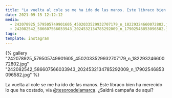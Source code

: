 ```yaml
---
title: "La vuelta al cole se me ha ido de las manos. Este libraco bien ha merecido lo que ha costado"
date: 2021-09-15 12:12:12
media:
  - 242078925_579505749901605_4502033529932707179_n_18229324660072802.jpg
  - 242082542_586607566033943_2024532134785292009_n_17902546853096582.jpg
tags:
template: instagram
---
```


{% gallery "242078925_579505749901605_4502033529932707179_n_18229324660072802.jpg" "242082542_586607566033943_2024532134785292009_n_17902546853096582.jpg" %}

La vuelta al cole se me ha ido de las manos. Este libraco bien ha merecido lo que ha costado, vía [@tesorosdelamarca](https://instagram.com/tesorosdelamarca). ¿Saldrá campaña de aquí?
